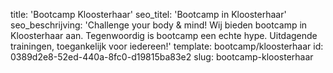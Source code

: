 title: 'Bootcamp Kloosterhaar'
seo_titel: 'Bootcamp in Kloosterhaar'
seo_beschrijving: 'Challenge your body & mind! Wij bieden bootcamp in Kloosterhaar aan. Tegenwoordig is bootcamp een echte hype. Uitdagende trainingen, toegankelijk voor iedereen!'
template: bootcamp/kloosterhaar
id: 0389d2e8-52ed-440a-8fc0-d19815ba83e2
slug: bootcamp-kloosterhaar
